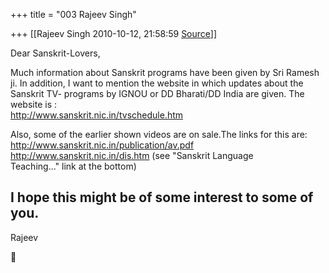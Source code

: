 +++
title = "003 Rajeev Singh"

+++
[[Rajeev Singh	2010-10-12, 21:58:59 [Source](https://groups.google.com/g/samskrita/c/4pXXRJrRoNg)]]



Dear Sanskrit-Lovers,  
  
Much information about Sanskrit programs have been given by Sri Ramesh ji. In addition, I want to mention the website in which updates about the Sanskrit TV- programs by IGNOU or DD Bharati/DD India are given. The website is :  
 <http://www.sanskrit.nic.in/tvschedule.htm>  
  
Also, some of the earlier shown videos are on sale.The links for this are:  
 <http://www.sanskrit.nic.in/publication/av.pdf>  
 <http://www.sanskrit.nic.in/dis.htm> (see "Sanskrit Language  
 Teaching..." link at the bottom)  
  
I hope this might be of some interest to some of you.  
--  
Rajeev



